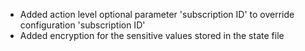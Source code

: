 * Added action level optional parameter 'subscription ID' to override configuration 'subscription ID'
* Added encryption for the sensitive values stored in the state file